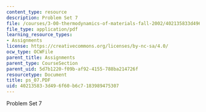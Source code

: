 ```yaml
---
content_type: resource
description: Problem Set 7
file: /courses/3-00-thermodynamics-of-materials-fall-2002/402135833d496f60b6c7183989475307_ps_07.PDF
file_type: application/pdf
learning_resource_types:
- Assignments
license: https://creativecommons.org/licenses/by-nc-sa/4.0/
ocw_type: OCWFile
parent_title: Assignments
parent_type: CourseSection
parent_uid: 5d7b1220-f09b-af92-4155-788ba214726f
resourcetype: Document
title: ps_07.PDF
uid: 40213583-3d49-6f60-b6c7-183989475307
---
```

Problem Set 7